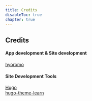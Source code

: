 ```yaml
---
title: Credits
disableToc: true
chapter: true
---
```


## Credits

#### App development & Site development

[hyoromo](https://twitter.com/hyoromo)

#### Site Development Tools

[Hugo](https://gohugo.io/)<br>
[hugo-theme-learn](https://github.com/matcornic/hugo-theme-learn/)